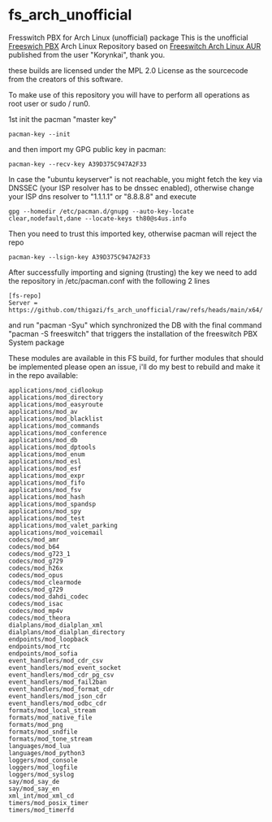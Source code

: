# fs_arch_unofficial
Fresswitch PBX for Arch Linux (unofficial) package
This is the unofficial [Freeswich PBX](https://developer.signalwire.com/freeswitch/FreeSWITCH-Explained/) Arch Linux Repository based on [Freeswitch Arch Linux AUR](https://aur.archlinux.org/packages/freeswitch) published from the user "Korynkai", thank you.

these builds are licensed under the MPL 2.0 License as the sourcecode from the creators of this software.

To make use of this repository you will have to perform all operations as root user or sudo / run0.

1st init the pacman "master key"

    pacman-key --init

and then import my GPG public key in pacman:

    pacman-key --recv-key A39D375C947A2F33

In case the "ubuntu keyserver" is not reachable, you might fetch the key via DNSSEC (your ISP resolver has to be dnssec enabled), otherwise change your ISP dns resolver to "1.1.1.1" or "8.8.8.8" and execute

    gpg --homedir /etc/pacman.d/gnupg --auto-key-locate clear,nodefault,dane --locate-keys th80@s4us.info

Then you need to trust this imported key, otherwise pacman will reject the repo

    pacman-key --lsign-key A39D375C947A2F33

After successfully importing and signing (trusting) the key we need to add the repository in  /etc/pacman.conf with the following 2 lines

    [fs-repo]
    Server = https://github.com/thigazi/fs_arch_unofficial/raw/refs/heads/main/x64/

and run "pacman -Syu" which synchronized the DB with the final command "pacman -S freeswitch" that triggers the installation of the freeswitch PBX System package

These modules are available in this FS build, for further modules that should be implemented please open an issue, i'll do my best to rebuild and make it in the repo available:

    applications/mod_cidlookup
    applications/mod_directory
    applications/mod_easyroute
    applications/mod_av
    applications/mod_blacklist
    applications/mod_commands
    applications/mod_conference
    applications/mod_db
    applications/mod_dptools
    applications/mod_enum
    applications/mod_esl
    applications/mod_esf
    applications/mod_expr
    applications/mod_fifo
    applications/mod_fsv
    applications/mod_hash
    applications/mod_spandsp
    applications/mod_spy
    applications/mod_test
    applications/mod_valet_parking
    applications/mod_voicemail
    codecs/mod_amr
    codecs/mod_b64
    codecs/mod_g723_1
    codecs/mod_g729
    codecs/mod_h26x
    codecs/mod_opus
    codecs/mod_clearmode
    codecs/mod_g729
    codecs/mod_dahdi_codec
    codecs/mod_isac
    codecs/mod_mp4v
    codecs/mod_theora
    dialplans/mod_dialplan_xml
    dialplans/mod_dialplan_directory
    endpoints/mod_loopback
    endpoints/mod_rtc
    endpoints/mod_sofia
    event_handlers/mod_cdr_csv
    event_handlers/mod_event_socket
    event_handlers/mod_cdr_pg_csv
    event_handlers/mod_fail2ban
    event_handlers/mod_format_cdr
    event_handlers/mod_json_cdr
    event_handlers/mod_odbc_cdr
    formats/mod_local_stream
    formats/mod_native_file
    formats/mod_png
    formats/mod_sndfile
    formats/mod_tone_stream
    languages/mod_lua
    languages/mod_python3
    loggers/mod_console
    loggers/mod_logfile
    loggers/mod_syslog
    say/mod_say_de
    say/mod_say_en
    xml_int/mod_xml_cd
    timers/mod_posix_timer
    timers/mod_timerfd
